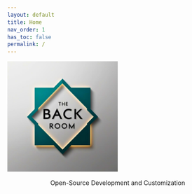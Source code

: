 ```yaml
---
layout: default
title: Home
nav_order: 1
has_toc: false
permalink: /
---
```


<div class="card">
  <img src="./assets/icons/brand/AppIcon.png" width="50%">
  <div class="container">
    <p class="text-delta" style="text-align:center">Open-Source Development and Customization</p>
  </div>
</div>

